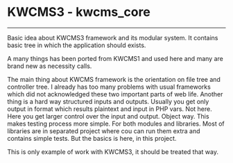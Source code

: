 # KWCMS3 - kwcms_core

------------

Basic idea about KWCMS3 framework and its modular system. It contains basic tree in which
the application should exists.

A many things has been ported from KWCMS1 and used here and many are brand new as necessity
calls.

The main thing about KWCMS framework is the orientation on file tree and controller tree.
I already has too many problems with usual frameworks which did not acknowledged these two
important parts of web life. Another thing is a hard way structured inputs and outputs.
Usually you get only output in format which results plaintext and input in PHP vars. Not here.
Here you get larger control over the input and output. Object way. This makes testing process
more simple. For both modules and libraries. Most of libraries are in separated project where
cou can run them extra and contains simple tests. But the basics is here, in this project.

This is only example of work with KWCMS3, it should be treated that way.
